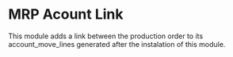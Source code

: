 MRP Acount Link
===============

This module adds a link
between the production order to its account_move_lines generated after
the instalation of this module.